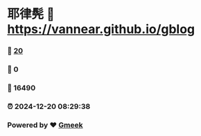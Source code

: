 # 耶律髡 :link: https://vannear.github.io/gblog 
### :page_facing_up: [20](https://vannear.github.io/gblog/tag.html) 
### :speech_balloon: 0 
### :hibiscus: 16490 
### :alarm_clock: 2024-12-20 08:29:38 
### Powered by :heart: [Gmeek](https://github.com/Meekdai/Gmeek)
